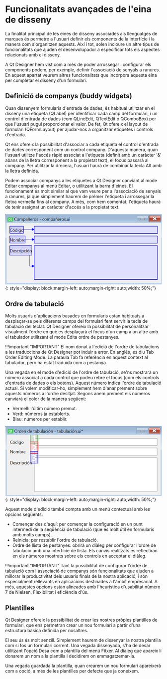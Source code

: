 # Funcionalitats avançades de l'eina de disseny

La finalitat principal de les eines de disseny associades als llenguatges de marques és permetre a l'usuari definir els components de la interfície i la manera com s'organitzen aquests. Així i tot, solen incloure un altre tipus de funcionalitats que ajuden el desenvolupador a especificar tots els aspectes relacionats amb el disseny.

A Qt Designer hem vist com a més de poder arrossegar i configurar els components podem, per exemple, definir l'associació de senyals a ranures. En aquest apartat veurem altres funcionalitats que incorpora aquesta eina per completar el disseny d'un formulari.

## Definició de companys (buddy widgets)

Quan dissenyem formularis d'entrada de dades, és habitual utilitzar en el disseny una etiqueta (QLabel) per identificar cada camp del formulari, i un control d'entrada de dades (com QLineEdit, QTextEdit o QComboBox) per que l'usuari pugui proporcionar el valor. De fet, Qt ofereix el layout de formulari (QFormLayout) per ajudar-nos a organitzar etiquetes i controls d'entrada.

Qt ens ofereix la possibilitat d'associar a cada etiqueta el control d'entrada de dades corresponent com un control company. D'aquesta manera, quan l'usuari utilitze l'accés ràpid associat a l'etiqueta (definit amb un caràcter '&' abans de la lletra corresponent a la propietat text), el focus passarà al company. Per utilitzar la drecera, l'usuari haurà de combinar la tecla Alt amb la lletra definida.

Podem associar companys a les etiquetes a Qt Designer canviant al mode Editar companys al menú Editar, o utilitzant la barra d'eines. El funcionament és molt similar al que vam veure per a l'associació de senyals a ranures, ja que simplement haurem de prémer l'etiqueta i arrossegar la fletxa vermella fins al company. A més, com hem comentat, l'etiqueta haurà de tenir assignat un caràcter d'accés a la propietat text.

![associació de companys](images/companys.png){: style="display: block;margin-left: auto;margin-right: auto;width: 50%;"}

## Ordre de tabulació

Molts usuaris d'aplicacions basades en formularis estan habituats a desplaçar-se pels diferents camps del formulari fent servir la tecla de tabulació del teclat. Qt Designer ofereix la possibilitat de personalitzar visualment l'ordre en què es desplaçarà el focus d'un camp a un altre amb el tabulador utilitzant el mode Edita ordre de pestanyes.

!!!important "IMPORTANT"
    El nom donat a l'edició de l'ordre de tabulacions a les traduccions de Qt Designer pot induir a error. En anglès, es diu Tab Order Editing Mode. La paraula Tab fa referència en aquest context al tabulador, però ha estat traduïda com a pestanya.

Una vegada en el mode d'edició de l'ordre de tabulació, se'ns mostrarà un número associat a cada control que podeu rebre el focus (com els controls d'entrada de dades o els botons). Aquest número indica l'ordre de tabulació actual. Si volem modificar-ho, simplement hem d'anar prement sobre aquests números a l'ordre desitjat. Segons anem prement els números canviarà el color de la manera següent:

- Vermell: l'últim número premut.
- Verd: números ja establerts.
- Blau: números per establir.

![ordre](images/ordre.png){: style="display: block;margin-left: auto;margin-right: auto;width: 50%;"}

Aquest mode d'edició també compta amb un menú contextual amb les opcions següents:

- Començar des d'aquí: per començar la configuració en un punt intermedi de la seqüència de tabulació (que és molt útil en formularis amb molts camps).
- Reinicia: per restablir l'ordre de tabulació.
- Ordre de llista de pestanyes: obrirà un diàleg per configurar l'ordre de tabulació amb una interfície de llista. Els canvis realitzats es reflectiran en els números mostrats sobre els controls en acceptar el diàleg.

!!!important "IMPORTANT"
    Tant la possibilitat de configurar l'ordre de tabulació com l'associació de companys són funcionalitats que ajuden a millorar la productivitat dels usuaris finals de la nostra aplicació, i són especialment rellevants en aplicacions destinades a l'àmbit empresarial. A més, aquestes opcions estan alineades amb l'heurística d'usabilitat número 7 de Nielsen, Flexibilitat i eficiència d'ús.

## Plantilles

Qt Designer ofereix la possibilitat de crear les nostres pròpies plantilles de formulari, que ens permetran crear un nou formulari a partir d'una estructura bàsica definida per nosaltres. 

El seu ús és molt senzill. Simplement haurem de dissenyar la nostra plantilla com si fos un formulari corrent. Una vegada dissenyada, s'ha de desar utilitzant l'opció Desa com a plantilla del menú Fitxer. Al diàleg que apareix li donarem un nom a la plantilla i decidirem on emmagatzemar-la.

Una vegada guardada la plantilla, quan crearem un nou formulari apareixerà com a opció, a més de les plantilles per defecte que ja coneixem.